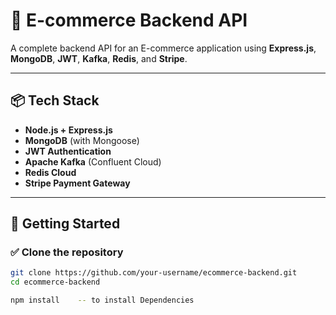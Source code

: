 # 🛒 E-commerce Backend API 

A complete backend API for an E-commerce application using **Express.js**, **MongoDB**, **JWT**, **Kafka**, **Redis**, and **Stripe**.

---

## 📦 Tech Stack

- **Node.js + Express.js**
- **MongoDB** (with Mongoose)
- **JWT Authentication**
- **Apache Kafka** (Confluent Cloud)
- **Redis Cloud**
- **Stripe Payment Gateway**

---

## 🚀 Getting Started

### ✅ Clone the repository

```bash
git clone https://github.com/your-username/ecommerce-backend.git
cd ecommerce-backend

npm install    -- to install Dependencies
